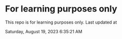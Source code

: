 # For learning purposes only
This repo is for learning purposes only.
Last updated at

Saturday, August 19, 2023 6:35:21 AM

